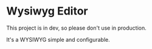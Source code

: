 # Wysiwyg Editor

This project is in dev, so please don't use in production.

It's a WYSIWYG simple and configurable.